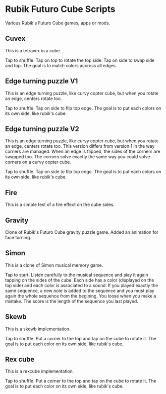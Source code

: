 Rubik Futuro Cube Scripts
=========================

Various Rubik's Futuro Cube games, apps or mods.

Cuvex
-----

This is a tetravex in a cube.

Tap to shuffle.
Tap on top to rotate the top side.
Tap on side to swap side and top.
The goal is to match colors accross all edges.

Edge turning puzzle V1
----------------------

This is an edge turning puzzle, like curvy copter cube, but when you rotate an edge, centers rotate too.

Tap to shuffle.
Tap on side to flip top edge.
The goal is to put each colors on its own side, like rubik's cube.

Edge turning puzzle V2
----------------------

This is an edge turning puzzle, like curvy copter cube, but when you rotate an edge, centers rotate too.
This version differs from version 1 in the way corners are managed. When an edge is flipped, the sides of the corners are swapped too.
The corners solve exactly the same way you could solve corners on a curvy copter cube.

Tap to shuffle.
Tap on side to flip top edge.
The goal is to put each colors on its own side, like rubik's cube.

Fire
----

This is a simple test of a fire effect on the cube sides.

Gravity
----

Clone of Rubik's Futuro Cube gravity puzzle game.
Added an animation for face turning.

Simon
-----

This is a clone of Simon musical memory game.

Tap to start. Listen carefully to the musical sequence and play it again tapping on the sides of the cube.
Each side has a color (displayed on the top side) and each color is associated to a sound.
If you played exactly the same sequence, a new note is added to the sequence and you must play again the whole sequence from the begining.
You loose when you make a mistake. The score is the length of the sequence you last played.

Skewb
-----

This is a skewb implementation.

Tap to shuffle.
Put a corner to the top and tap on the cube to rotate it.
The goal is to put each color on its own side, like rubik's cube.

Rex cube
--------

This is a rexcube implementation.

Tap to shuffle.
Put a corner to the top and tap on the cube to rotate it.
The goal is to put each color on its own side, like rubik's cube.
